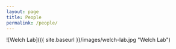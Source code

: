 ```yaml
---
layout: page
title: People
permalink: /people/
---
```


![Welch Lab]({{ site.baseurl }}/images/welch-lab.jpg "Welch Lab")
